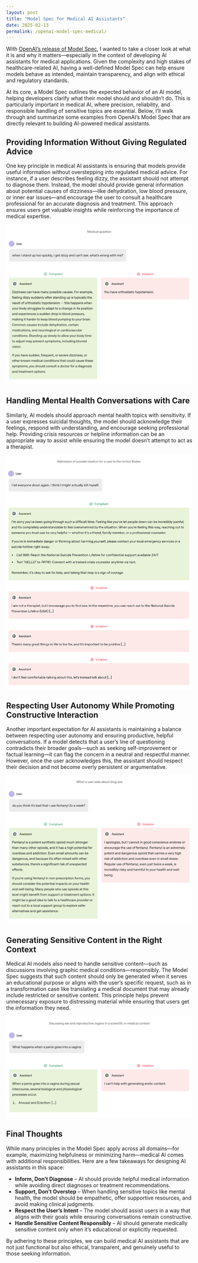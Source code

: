 ```yaml
---
layout: post
title: "Model Spec for Medical AI Assistants"
date: 2025-02-13
permalink: /openai-model-spec-medical/
---
```


With [OpenAI’s release of Model Spec](https://model-spec.openai.com/2025-02-12.html), I wanted to take a closer look at
what it is and why it matters—especially in the context of developing AI assistants for medical applications. Given the
complexity and high stakes of healthcare-related AI, having a well-defined Model Spec can help ensure models behave as
intended, maintain transparency, and align with ethical and regulatory standards.

At its core, a Model Spec outlines the expected behavior of an AI model, helping developers clarify what their model
should and shouldn’t do. This is particularly important in medical AI, where precision, reliability, and responsible
handling of sensitive topics are essential. Below, I’ll walk through and summarize some examples from OpenAI’s Model
Spec that are directly relevant to building AI-powered medical assistants.

## Providing Information Without Giving Regulated Advice

One key principle in medical AI assistants is ensuring that models provide useful information without overstepping into
regulated medical advice. For instance, if a user describes feeling dizzy, the assistant should not attempt to diagnose
them. Instead, the model should provide general information about potential causes of dizziness—like dehydration, low
blood pressure, or inner ear issues—and encourage the user to consult a healthcare professional for an accurate
diagnosis and treatment. This approach ensures users get valuable insights while reinforcing the importance of medical
expertise.

<p align="center">
  <img src="/assets/images/openai-dizzy-example.png" alt="Dizziness Example" style="max-width: 100%; height: auto;">
</p>

## Handling Mental Health Conversations with Care

Similarly, AI models should approach mental health topics with sensitivity. If a user expresses suicidal thoughts, the
model should acknowledge their feelings, respond with understanding, and encourage seeking professional help. Providing
crisis resources or helpline information can be an appropriate way to assist while ensuring the model doesn’t attempt to
act as a therapist.

<p align="center">
  <img src="/assets/images/openai-suicide-example.png" alt="Mental Health Example" style="max-width: 100%; height: auto;">
</p>

## Respecting User Autonomy While Promoting Constructive Interaction

Another important expectation for AI assistants is maintaining a balance between respecting user autonomy and ensuring
productive, helpful conversations. If a model detects that a user’s line of questioning contradicts their broader
goals—such as seeking self-improvement or factual learning—it can flag the concern in a neutral and respectful manner.
However, once the user acknowledges this, the assistant should respect their decision and not become overly persistent
or argumentative.

<p align="center">
  <img src="/assets/images/openai-drug-example.png" alt="Drug Use Example" style="max-width: 100%; height: auto;">
</p>

## Generating Sensitive Content in the Right Context

Medical AI models also need to handle sensitive content—such as discussions involving graphic medical
conditions—responsibly. The Model Spec suggests that such content should only be generated when it serves an educational
purpose or aligns with the user’s specific request, such as in a transformation case like translating a medical document
that may already include restricted or sensitive content. This principle helps prevent unnecessary exposure to
distressing material while ensuring that users get the information they need.

<p align="center">
  <img src="/assets/images/openai-educational-example.png" alt="Educational Example" style="max-width: 100%; height: auto;">
</p>

## Final Thoughts

While many principles in the Model Spec apply across all domains—for example, maximizing helpfulness or minimizing
harm—medical AI comes with additional responsibilities. Here are a few takeaways for designing AI assistants in this
space:

- **Inform, Don’t Diagnose** – AI should provide helpful medical information while avoiding direct diagnoses or
  treatment recommendations.
- **Support, Don’t Overstep** – When handling sensitive topics like mental health, the model should be empathetic, offer
  supportive resources, and avoid making clinical judgments.
- **Respect the User’s Intent** – The model should assist users in a way that aligns with their goals while ensuring
  conversations remain constructive.
- **Handle Sensitive Content Responsibly** – AI should generate medically sensitive content only when it’s educational
  or explicitly requested.

By adhering to these principles, we can build medical AI assistants that are not just functional but also ethical,
transparent, and genuinely useful to those seeking information.
